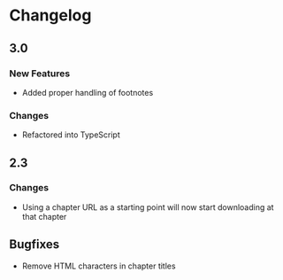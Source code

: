 # Changelog

## 3.0
### New Features
- Added proper handling of footnotes

### Changes
- Refactored into TypeScript

## 2.3
### Changes
- Using a chapter URL as a starting point will now start downloading at that chapter

## Bugfixes
- Remove HTML characters in chapter titles
